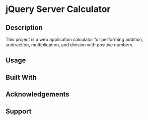 # jQuery Server Calculator

## Description

This project is a web application calculator for performing addition, subtraction, multiplication, and division with positive numbers.

## Usage

## Built With

## Acknowledgements

## Support


